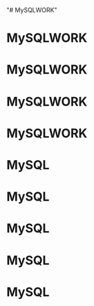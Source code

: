 "# MySQLWORK" 
# MySQLWORK
# MySQLWORK
# MySQLWORK
# MySQLWORK
# MySQL
# MySQL
# MySQL
# MySQL
# MySQL
